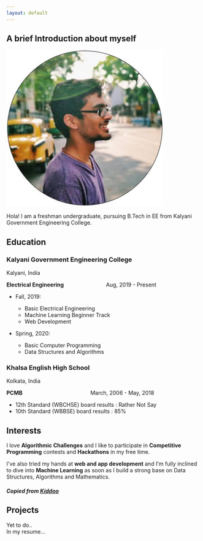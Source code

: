 ```yaml
---
layout: default
---
```



## A brief Introduction about myself

<img class="profile-picture" src="struggler.jpg">

Hola! I am a freshman undergraduate, pursuing B.Tech in EE from Kalyani Government Engineering College.

## Education

### Kalyani Government Engineering College  

Kalyani, India  

**Electrical Engineering** &nbsp;&nbsp;&nbsp;&nbsp;&nbsp;&nbsp;&nbsp;&nbsp;&nbsp;&nbsp;&nbsp;&nbsp;&nbsp;&nbsp;&nbsp;&nbsp;&nbsp;&nbsp;&nbsp;&nbsp;&nbsp;&nbsp;&nbsp;&nbsp;&nbsp;&nbsp; Aug, 2019 - Present
- Fall, 2019:  
	- Basic Electrical Engineering
	- Machine Learning Beginner Track 
    - Web Development   

 
- Spring, 2020: 
	- Basic Computer Programming
    - Data Structures and Algorithms
 
    

### Khalsa English High School  
Kolkata, India  

**PCMB** &nbsp;&nbsp;&nbsp;&nbsp;&nbsp;&nbsp;&nbsp;&nbsp;&nbsp;&nbsp;&nbsp;&nbsp;&nbsp;&nbsp;&nbsp;&nbsp;&nbsp;&nbsp;&nbsp;&nbsp;&nbsp;&nbsp;&nbsp;&nbsp;&nbsp;&nbsp;&nbsp;&nbsp;&nbsp;&nbsp;&nbsp;&nbsp;&nbsp;&nbsp;&nbsp;&nbsp;&nbsp;&nbsp;&nbsp;&nbsp;&nbsp;&nbsp;&nbsp; March, 2006 - May, 2018
- 12th Standard (WBCHSE) board results : Rather Not Say
- 10th Standard (WBBSE) board results : 85%

## Interests

I love **Algorithmic Challenges** and I like to participate in **Competitive Programming** contests and **Hackathons** in my free time.

I've also tried my hands at **web and app development** and I'm fully inclined to dive into **Machine Learning** as soon as I build a strong base on Data Structures, Algorithms and Mathematics.
##### Copied from [Kiddoo][Ayush]

[Ayush]: https://ayush-kgec.github.io

## Projects  


Yet to do..  
In my resume...
